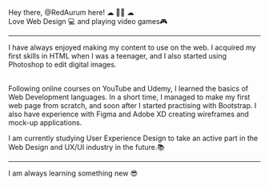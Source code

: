 Hey there, @RedAurum here! ☁ 👋🚀 ☁ <br>
Love Web Design 💻 and playing video games🎮 
<hr>
I have always enjoyed making my content to use on the web. I acquired my first skills in HTML when I was a teenager, and I also started using Photoshop to edit digital images. <br><br>


Following online courses on YouTube and Udemy, I learned the basics of Web Development languages. In a short time, I managed to make my first web page from scratch, and soon after I started practising with Bootstrap. I also have experience with Figma and Adobe XD creating wireframes and mock-up applications.

I am currently studying User Experience Design to take an active part in the Web Design and UX/UI industry in the future.📚
<hr>
I am always learning something new 😎
<!---
RedAurum/RedAurum is a ✨ special ✨ repository because its `README.md` (this file) appears on your GitHub profile.
You can click the Preview link to take a look at your changes.
--->
